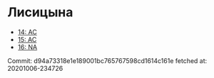 # Лисицына
- [14: AC](14.md)
- [15: AC](15.md)
- [16: NA](16.md)

Commit: d94a73318e1e189001bc765767598cd1614c161e
 fetched at: 20201006-234726
